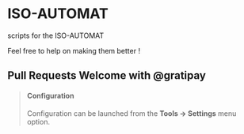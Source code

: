 # ISO-AUTOMAT
scripts for the ISO-AUTOMAT

Feel free to help on making them better !

## Pull Requests Welcome with @gratipay

> #### <i class="fa fa-gear fa-spin fa-2x" style="color: firebrick"></i> Configuration
> Configuration can be launched from the **Tools -> Settings** menu option.

